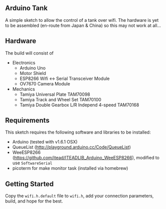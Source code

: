 ## Arduino Tank

A simple sketch to allow the control of a tank over wifi. The hardware is yet to be assembled (en-route from Japan & China) so this may not work at all...

## Hardware

The build will consist of

* Electronics
  * Arduino Uno
  * Motor Shield
  * ESP8266 Wifi <-> Serial Transceiver Module
  * OV7670 Camera Module
* Mechanics
  * Tamiya Universal Plate TAM70098
  * Tamiya Track and Wheel Set TAM70100
  * Tamiya Double Gearbox L/R Independ 4-speed TAM70168

## Requirements

This sketch requires the following software and libraries to be installed:

* Arduino (tested with v1.6.1 OSX)
* QueueList (http://playground.arduino.cc/Code/QueueList)
* WeeESP8266 (https://github.com/itead/ITEADLIB_Arduino_WeeESP8266), modified to use `SoftwareSerial`
* picoterm for make monitor task (installed via homebrew)

## Getting Started

Copy the `wifi.h.default` file to `wifi.h`, add your connection parameters, build, and hope for the best.
